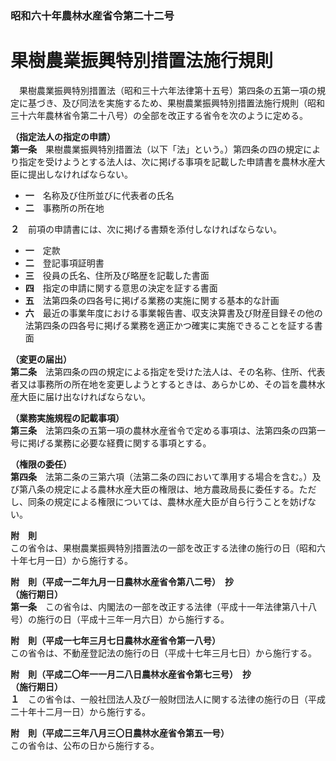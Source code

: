 ### 昭和六十年農林水産省令第二十二号  
# 果樹農業振興特別措置法施行規則  
　果樹農業振興特別措置法（昭和三十六年法律第十五号）第四条の五第一項の規定に基づき、及び同法を実施するため、果樹農業振興特別措置法施行規則（昭和三十六年農林省令第二十八号）の全部を改正する省令を次のように定める。  
  
**（指定法人の指定の申請）**  
**第一条**　果樹農業振興特別措置法（以下「法」という。）第四条の四の規定により指定を受けようとする法人は、次に掲げる事項を記載した申請書を農林水産大臣に提出しなければならない。  
* **一**　名称及び住所並びに代表者の氏名  
* **二**　事務所の所在地  
  
**２**　前項の申請書には、次に掲げる書類を添付しなければならない。  
* **一**　定款  
* **二**　登記事項証明書  
* **三**　役員の氏名、住所及び略歴を記載した書面  
* **四**　指定の申請に関する意思の決定を証する書面  
* **五**　法第四条の四各号に掲げる業務の実施に関する基本的な計画  
* **六**　最近の事業年度における事業報告書、収支決算書及び財産目録その他の法第四条の四各号に掲げる業務を適正かつ確実に実施できることを証する書面  
  
**（変更の届出）**  
**第二条**　法第四条の四の規定による指定を受けた法人は、その名称、住所、代表者又は事務所の所在地を変更しようとするときは、あらかじめ、その旨を農林水産大臣に届け出なければならない。  
  
**（業務実施規程の記載事項）**  
**第三条**　法第四条の五第一項の農林水産省令で定める事項は、法第四条の四第一号に掲げる業務に必要な経費に関する事項とする。  
  
**（権限の委任）**  
**第四条**　法第二条の三第六項（法第二条の四において準用する場合を含む。）及び第八条の規定による農林水産大臣の権限は、地方農政局長に委任する。ただし、同条の規定による権限については、農林水産大臣が自ら行うことを妨げない。  
  
**附　則**  
この省令は、果樹農業振興特別措置法の一部を改正する法律の施行の日（昭和六十年七月一日）から施行する。  
  
**附　則（平成一二年九月一日農林水産省令第八二号）　抄**  
**（施行期日）**  
**第一条**　この省令は、内閣法の一部を改正する法律（平成十一年法律第八十八号）の施行の日（平成十三年一月六日）から施行する。  
  
**附　則（平成一七年三月七日農林水産省令第一八号）**  
この省令は、不動産登記法の施行の日（平成十七年三月七日）から施行する。  
  
**附　則（平成二〇年一一月二八日農林水産省令第七三号）　抄**  
**（施行期日）**  
**１**　この省令は、一般社団法人及び一般財団法人に関する法律の施行の日（平成二十年十二月一日）から施行する。  
  
**附　則（平成二三年八月三〇日農林水産省令第五一号）**  
この省令は、公布の日から施行する。  
  
